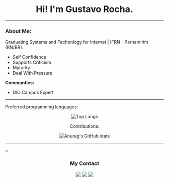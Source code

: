 
<h1 align="center"> Hi! I'm Gustavo Rocha.</h1>

____________________________________________________
<h3 color='green'> About Me:</h3>
<p>Graduating Systems and Techonlogy for Internet | IFRN - Parnamirim (RN/BR).</p>

* Self Confidence
* Supports Criticism
* Maturity
* Deal With Pressure


<b>Communties:</b>

 * DIO Campus Expert
  

____________________________________________________

 
Preferred programming languages:
<div align="center">

![Top Langs](https://github-readme-stats.vercel.app/api/top-langs/?username=GstavRocha&count_private=true&theme=midnight-purple&hide_border=true)

Contributions:

![Anurag's GitHub stats](https://github-readme-stats.vercel.app/api?username=GstavRocha&show_icons=true&count_private=true&theme=midnight-purple&hide_border=true)

</div>

____________________________________________________

=
<h3 align="center">My Contact</h2>
<div align="center"> 

  <a href = "rocha.gustavo@escolar.ifrn.edu.br"><img src="https://img.shields.io/badge/Gmail-D14836?style=for-the-badge&logo=gmail&logoColor=white" target="_blank"></a>
  <a href="https://www.linkedin.com/in/gustavo-rocha-1a0087226/" target="_blank"><img src="https://img.shields.io/badge/-LinkedIn-%230077B5?style=for-the-badge&logo=linkedin&logoColor=white" target="_blank"></a>
  <a href="https://www.instagram.com/gustavorocha.dev/" target="_blank"><img src="https://img.shields.io/badge/-Instagram-%230077B5?style=for-the-badge&logo=instagram&logoColor=white" target="_blank"></a>


 
